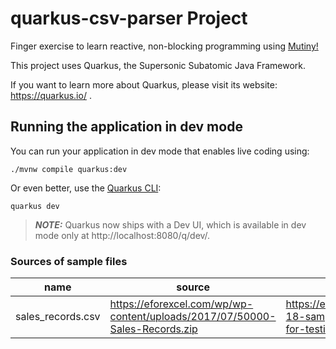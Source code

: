 # quarkus-csv-parser Project

Finger exercise to learn reactive, non-blocking programming using [Mutiny!](https://smallrye.io/smallrye-mutiny/)

This project uses Quarkus, the Supersonic Subatomic Java Framework.

If you want to learn more about Quarkus, please visit its website: https://quarkus.io/ .

## Running the application in dev mode

You can run your application in dev mode that enables live coding using:
```shell script
./mvnw compile quarkus:dev
```

Or even better, use the [Quarkus CLI](https://quarkus.io/guides/cli-tooling):
``` shell script
quarkus dev
```

> **_NOTE:_**  Quarkus now ships with a Dev UI, which is available in dev mode only at http://localhost:8080/q/dev/.

### Sources of sample files

| name          | source                                                                        | page                                                                                  |
| ------------- | ----------------------------------------------------------------------------- | ------------------------------------------------------------------------------------- |
| sales_records.csv | <https://eforexcel.com/wp/wp-content/uploads/2017/07/50000-Sales-Records.zip> | <https://eforexcel.com/wp/downloads-18-sample-csv-files-data-sets-for-testing-sales/> |